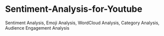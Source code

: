 # Sentiment-Analysis-for-Youtube
Sentiment Analysis, Emoji Analysis, WordCloud Analysis, Category Analysis, Audience Engagement Analysis

